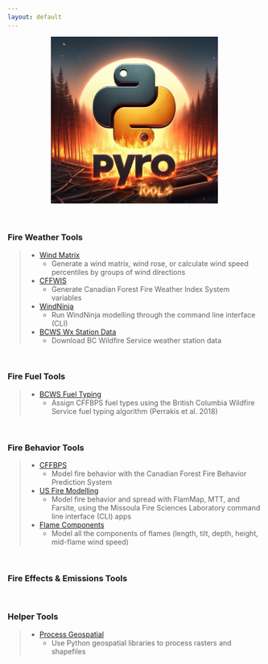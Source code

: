 ```yaml
---
layout: default
---
```


<p align="center" width="100%">
    <img width="66%" src="assets/PYroTools_Image.jpg">
</p>
<p>&nbsp;</p>

### Fire Weather Tools
> - [Wind Matrix](https://github.com/gagreene/Wind_Matrix_Tool)
>     - Generate a wind matrix, wind rose, or calculate wind speed percentiles by groups of wind directions
> - [CFFWIS](https://github.com/gagreene/cffdrs)
>     - Generate Canadian Forest Fire Weather Index System variables
> - [WindNinja](https://github.com/gagreene/WindNinja)
>     - Run WindNinja modelling through the command line interface (CLI)
> - [BCWS Wx Station Data](https://github.com/gagreene/BCWS_WxStation_Data)
>     - Download BC Wildfire Service weather station data
<p>&nbsp;</p>

### Fire Fuel Tools
> - [BCWS Fuel Typing](https://github.com/gagreene/BC_CFFBPS_FuelTyping_Tool)
>     - Assign CFFBPS fuel types using the British Columbia Wildfire Service fuel typing algorithm (Perrakis et al. 2018)
<p>&nbsp;</p>

### Fire Behavior Tools
> - [CFFBPS](https://github.com/gagreene/cffdrs)
>     - Model fire behavior with the Canadian Forest Fire Behavior Prediction System
> - [US Fire Modelling](https://github.com/gagreene/US_FireModelling_Automation)
>     - Model fire behavior and spread with FlamMap, MTT, and Farsite, using the Missoula Fire Sciences Laboratory command line interface (CLI) apps
> - [Flame Components](https://github.com/gagreene/Flame_Components)
>     - Model all the components of flames (length, tilt, depth, height, mid-flame wind speed)
<p>&nbsp;</p>

### Fire Effects & Emissions Tools
>
<p>&nbsp;</p>

### Helper Tools
> - [Process Geospatial](https://github.com/gagreene/ProcessGeospatial)
>     - Use Python geospatial libraries to process rasters and shapefiles
<p>&nbsp;</p>
